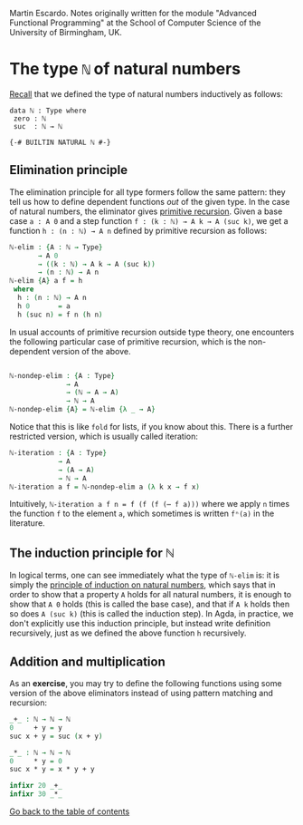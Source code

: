 
Martin Escardo.
Notes originally written for the module "Advanced Functional Programming"
at the School of Computer Science of the University of Birmingham, UK.


<!--
```agda
{-# OPTIONS --without-K --safe #-}

module natural-numbers-type where

open import introduction using (ℕ ; zero ; suc) public
open import general-notation
```
-->
# The type `ℕ` of natural numbers

[Recall](introduction.lagda.md) that we defined the type of natural numbers inductively as follows:

```notagda
data ℕ : Type where
 zero : ℕ
 suc  : ℕ → ℕ

{-# BUILTIN NATURAL ℕ #-}
```

## Elimination principle

The elimination principle for all type formers follow the same pattern: they tell us how to define dependent functions *out* of the given type. In the case of natural numbers, the eliminator gives [primitive recursion](https://encyclopediaofmath.org/wiki/Primitive_recursion). Given a base case `a : A 0` and a step function `f : (k : ℕ) → A k → A (suc k)`, we get a function `h : (n : ℕ) → A n` defined by primitive recursion as follows:
```agda
ℕ-elim : {A : ℕ → Type}
       → A 0
       → ((k : ℕ) → A k → A (suc k))
       → (n : ℕ) → A n
ℕ-elim {A} a f = h
 where
  h : (n : ℕ) → A n
  h 0       = a
  h (suc n) = f n (h n)
```
In usual accounts of primitive recursion outside type theory, one encounters the following particular case of primitive recursion, which is the non-dependent version of the above.
```agda

ℕ-nondep-elim : {A : Type}
              → A
              → (ℕ → A → A)
              → ℕ → A
ℕ-nondep-elim {A} = ℕ-elim {λ _ → A}
```
Notice that this is like `fold` for lists, if you know about this.
There is a further restricted version, which is usually called iteration:
```agda
ℕ-iteration : {A : Type}
            → A
            → (A → A)
            → ℕ → A
ℕ-iteration a f = ℕ-nondep-elim a (λ k x → f x)
```
Intuitively, `ℕ-iteration a f n = f (f (f (⋯ f a)))` where we apply `n` times the function `f` to the element `a`, which sometimes is written `fⁿ(a)` in the literature.

## The induction principle for ℕ

In logical terms, one can see immediately what the type of `ℕ-elim` is: it is simply the [principle of induction on natural numbers](https://en.wikipedia.org/wiki/Mathematical_induction), which says that in order to show that a property `A` holds for all natural numbers, it is enough to show that `A 0` holds (this is called the base case), and that if `A k` holds then so does `A (suc k)` (this is called the induction step). In Agda, in practice, we don't explicitly use this induction principle, but instead write definition recursively, just as we defined the above function `h` recursively.

## Addition and multiplication

As an **exercise**, you may try to define the following functions using some version of the above eliminators instead of using pattern matching and recursion:

```agda
_+_ : ℕ → ℕ → ℕ
0     + y = y
suc x + y = suc (x + y)

_*_ : ℕ → ℕ → ℕ
0     * y = 0
suc x * y = x * y + y

infixr 20 _+_
infixr 30 _*_
```

[Go back to the table of contents](https://martinescardo.github.io/HoTTEST-Summer-School/)
